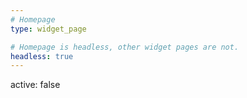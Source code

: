 ```yaml
---
# Homepage
type: widget_page

# Homepage is headless, other widget pages are not.
headless: true
---
```

active: false